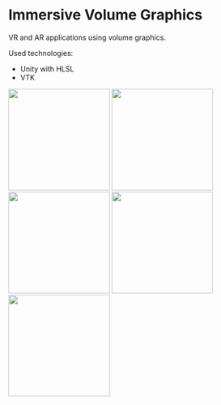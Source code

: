 # Immersive Volume Graphics
VR and AR applications using volume graphics.

Used technologies:
- Unity with HLSL
- VTK



<img src="Screenshots/ImmersiveVolumeGraphics/SampleScene1.png" width="200px">
<img src="Screenshots/ImmersiveVolumeGraphics/SampleScene2.png" width="200px">
<img src="Screenshots/ImmersiveVolumeGraphics/SampleScene3.png" width="200px">
<img src="Screenshots/ImmersiveVolumeGraphics/SampleScene4.png" width="200px">
<img src="Screenshots/ImmersiveVolumeGraphics/SampleScene5.png" width="200px">
